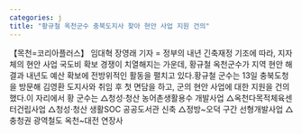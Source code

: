 ```yaml
---
categories: j
title: "황규철 옥천군수 충북도지사 찾아 현안 사업 지원 건의"
---
```

【목천=코리아플러스】 임대혁 장영래 기자 = 정부의 내년 긴축재정 기조에 따라, 지자체의 현안 사업 국도비 확보 경쟁이 치열해지는 가운데, 황규철 옥천군수가 지역 현안 해결과 내년도 예산 확보에 전방위적인 활동을 펼치고 있다.황규철 군수는 13일 충북도청을 방문해 김영환 도지사와 취임 후 첫 면담을 하고, 군의 현안 사업에 대한 지원을 건의했다.이 자리에서 황 군수는 △청성‧청산 농어촌생활용수 개발사업 △옥천다목적체육센터건립사업 △청성‧청산 생활SOC 공공도서관 신축 △정방~오덕 구간 선형개발사업 △충청권 광역철도 옥천~대전 연장사
